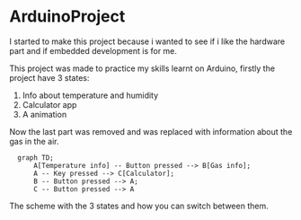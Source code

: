 # ArduinoProject

I started to make this project because i wanted to see if i like the hardware part and if embedded development is for me.

This project was made to practice my skills learnt on Arduino, firstly the project have 3 states:

1. Info about temperature and humidity
2. Calculator app
3. A animation

Now the last part was removed and was replaced with information about the gas in the air.

```mermaid
  graph TD;
      A[Temperature info] -- Button pressed --> B[Gas info];
      A -- Key pressed --> C[Calculator];
      B -- Button pressed --> A;
      C -- Button pressed --> A
```

The scheme with the 3 states and how you can switch between them.
